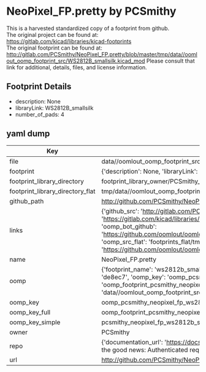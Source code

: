 # NeoPixel_FP.pretty by PCSmithy  
This is a harvested standardized copy of a footprint from github.  
The original project can be found at:  
https://gitlab.com/kicad/libraries/kicad-footprints  
The original footprint can be found at:
http://gitlab.com/PCSmithy/NeoPixel_FP.pretty/blob/master/tmp/data//oomlout_oomp_footprint_src/WS2812B_smallsilk.kicad_mod
Please consult that link for additional, details, files, and license information.  
## Footprint Details
* description: None  
* libraryLink: WS2812B_smallsilk  
* number_of_pads: 4  
## yaml dump  
| Key | Value |  
| --- | --- |  
| file | data//oomlout_oomp_footprint_src/NeoPixel_FP.pretty/WS2812B_smallsilk.kicad_mod |  
| footprint | {'description': None, 'libraryLink': 'WS2812B_smallsilk', 'number_of_pads': 4} |  
| footprint_library_directory | footprint_library_owner/PCSmithy_NeoPixel_FP.pretty |  
| footprint_library_directory_flat | tmp/data//oomlout_oomp_footprint_src/footprints_flat/pcsmithy_neopixel_fp_ws2812b_smallsilk/working |  
| github_path | http://github.com/PCSmithy/NeoPixel_FP.pretty/blob/master/tmp/data//oomlout_oomp_footprint_src/WS2812B_smallsilk.kicad_mod |  
| links | {'github_src': 'http://gitlab.com/PCSmithy/NeoPixel_FP.pretty/blob/master/tmp/data//oomlout_oomp_footprint_src/WS2812B_smallsilk.kicad_mod', 'github_src_repo': 'https://gitlab.com/kicad/libraries/kicad-footprints', 'oomp_bot': 'tmp/data//oomlout_oomp_footprint_src/footprints/pcsmithy_neopixel_fp_ws2812b_smallsilk/working', 'oomp_bot_github': 'https://github.com/oomlout/oomlout_oomp_footprint_bot/tree/main/tmp/data//oomlout_oomp_footprint_src/footprints/pcsmithy_neopixel_fp_ws2812b_smallsilk/working', 'oomp_src_flat': 'footprints_flat/tmp/data//oomlout_oomp_footprint_src/footprints_flat/pcsmithy_neopixel_fp_ws2812b_smallsilk/working', 'oomp_src_flat_github': 'https://github.com/oomlout/oomlout_oomp_footprint_src/tree/main/tmp/data//oomlout_oomp_footprint_src/footprints_flat/pcsmithy_neopixel_fp_ws2812b_smallsilk/working'} |  
| name | NeoPixel_FP.pretty |  
| oomp | {'footprint_name': 'ws2812b_smallsilk', 'library_name': 'neopixel_fp', 'md5': 'de8ec73c43c35e00bafced365e876ad0', 'md5_10': 'de8ec73c43', 'md5_5': 'de8ec', 'md5_6': 'de8ec7', 'oomp_key': 'oomp_pcsmithy_neopixel_fp_ws2812b_smallsilk', 'oomp_key_extra': 'oomp_footprint_pcsmithy_neopixel_fp_ws2812b_smallsilk', 'oomp_key_full': 'oomp_footprint_pcsmithy_neopixel_fp_ws2812b_smallsilk_de8ec7', 'oomp_key_simple': 'pcsmithy_neopixel_fp_ws2812b_smallsilk', 'original_filename': 'data//oomlout_oomp_footprint_src/NeoPixel_FP.pretty/WS2812B_smallsilk.kicad_mod', 'owner_name': 'pcsmithy'} |  
| oomp_key | oomp_pcsmithy_neopixel_fp_ws2812b_smallsilk |  
| oomp_key_full | oomp_footprint_pcsmithy_neopixel_fp_ws2812b_smallsilk |  
| oomp_key_simple | pcsmithy_neopixel_fp_ws2812b_smallsilk |  
| owner | PCSmithy |  
| repo | {'documentation_url': 'https://docs.github.com/rest/overview/resources-in-the-rest-api#rate-limiting', 'message': "API rate limit exceeded for 84.66.142.224. (But here's the good news: Authenticated requests get a higher rate limit. Check out the documentation for more details.)"} |  
| url | http://github.com/PCSmithy/NeoPixel_FP.pretty |  

